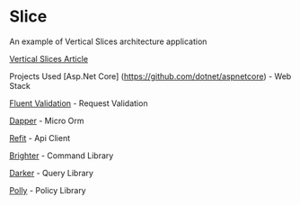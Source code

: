 # Slice
An example of Vertical Slices architecture application

[Vertical Slices Article](https://jimmybogard.com/vertical-slice-architecture/)

Projects Used
[Asp.Net Core] (https://github.com/dotnet/aspnetcore) - Web Stack

[Fluent Validation](https://fluentvalidation.net/) - Request Validation

[Dapper](https://stackexchange.github.io/Dapper/) - Micro Orm

[Refit](https://reactiveui.github.io/refit/) - Api Client 

[Brighter](https://paramore.readthedocs.io/en/latest/) - Command Library

[Darker](https://github.com/BrighterCommand/Darker) - Query Library

[Polly](https://github.com/App-vNext/Polly) - Policy Library
